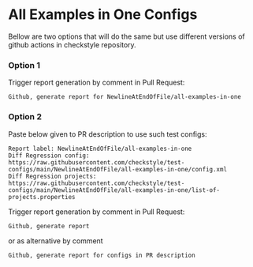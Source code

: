 # All Examples in One Configs

Bellow are two options that will do the same but use different versions
of github actions in checkstyle repository.


### Option 1
Trigger report generation by comment in Pull Request:
```
Github, generate report for NewlineAtEndOfFile/all-examples-in-one
```

### Option 2

Paste below given to PR description to use such test configs:
```
Report label: NewlineAtEndOfFile/all-examples-in-one
Diff Regression config: https://raw.githubusercontent.com/checkstyle/test-configs/main/NewlineAtEndOfFile/all-examples-in-one/config.xml
Diff Regression projects: https://raw.githubusercontent.com/checkstyle/test-configs/main/NewlineAtEndOfFile/all-examples-in-one/list-of-projects.properties
```

Trigger report generation by comment in Pull Request:
```
Github, generate report
```
or as alternative by comment
```
Github, generate report for configs in PR description
```
